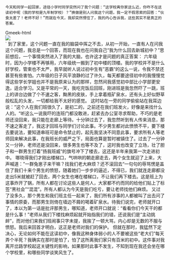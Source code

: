     今天和同学一起回家，途径小学时同学突然问了我个问题：“这学校离你家这么近，你咋不在这读初中呢（我的学校是九年制学校）？”换做是别人问我这个问题，我一定不假思索的回答：“伙食太差了！老师不好！”而就在今天，我却突然愣住了，我的内心告诉我，这些其实不是真正的答案。
Gmeek-html<img src="https://img-zhu0nan-xyz.pages.dev/file/c2a6a2fa28f29e012de7b.jpg" style="display: block; margin: 0 auto;">`
    到了家里，这个问题一直在我的脑袋中挥之不去，从初一开始，一直有人在问我这个问题，我总是一个回答，而现在我也在问我自己“我为什么回去新城初中？”思前想后，一个事情突然进入了我的大脑，也许这才是问题的真正答案：
    六年级时，因为小学楼不再够用，六年级统一搬到了初中楼的顶楼。我的学校并不是什么好学校，管束也不太严，我早就听人说过初中生有”恶霸“的这么一说，令我不禁还甚至有些害怕。六年级的日子风平浪静的过了许久，每天都要途径初中的我慢慢觉得这些学长学姐也并不是我原来认为的那样，忽然间我感觉初中部比小学部更安逸，适合学习。又是平常的一天，我吃完饭后回班，刚进班是我忽然吓了一跳，班上的讲台边做了个不速之客，黝黑的皮肤，手上拿着瓶矿泉水，还有头上好似野草般松乱的头发，一切都给我不太好的感觉。
     这时站在一旁的同学偷偷站在我耳边说：”这个人在我们班很久了，是初二的，之前还在我们班发火，好像是来找什么人的。“听这么一说我吓的连班门都没敢进，赶紧去办公室寻求帮助，不巧的是老师还没回来，我只能在走廊上等待。十分钟过去了，我忽然听到有人传来消息，那不速之客走了，我这才回班与同学们讨论此事。不少男生都对此愤愤不平，要下楼去要说法，要知道串班可是命令禁止的，起先我坚决不同意此事，要求所有人等老师回来解决此事，在我班长的威严之下，局面也算是暂时被镇住了。过去了一分钟又一分钟，老师还是没回来，很多男生也等不及了，这时我也改变了立场，壮了胆子和一群男生打着”扬我班威“的旗号冲下了楼去，这还是半年来我第一次走进初中。
    哪晓得我们才刚出楼梯口，气哄哄的朝走廊走去，两个女生就迎了上来，大声喊道：”一群兔崽子来干嘛？找我们老大麻烦？还不滚回去“一句句的辱骂愣是盖住了我们十来个男生的愤怒，随着她们一步步的逼近，不得已，我们就连走廊都没走出5米就被赶了回去，两个女生也堵在楼梯口，不让我们再下楼去。这是班上为这事炸开了锅，所有人都在讨论这些人是何人，大家都不约而同的给他们贴上了标签“黑社会”“混混”。所有人都认为今天是我们吃亏，要让老师找他们麻烦。
    又过了没多久，那个男生和我们班主任一起来了，我们所有涉事的人都被叫了出去问了事情的原委，而那男生则倚在墙边不屑的喝着矿泉水。待我们说完，老师就开口了，本以为第一话是批评那男生，哪知道，老师开口就说：“看看你们今天干的都是什么事！”老师从我们下楼找麻烦起就开始指我们的错，还说我们是“主动挑衅”，而对他们来我们班闹事只字未提，我挨了一顿大骂，内心却是无数的不服与愤怒。我后来回首才明白，这正是老师对我们的保护。
    但就在那时，我猛然下定决心，无论如何不能在这读初中，像我这种身体弱小的人不要被这些“老大们”每天弄个半死？我确实在那时是怕了，怕了这所离我们家只有百米的初中。这件事对我离开岔路学校起这关键性的影响，如果那时此事不发生，不知到现在我还会坐在哪个学校里，和哪些同学谈笑风生了。
<!-- ##{"timestamp":1456892940}## -->